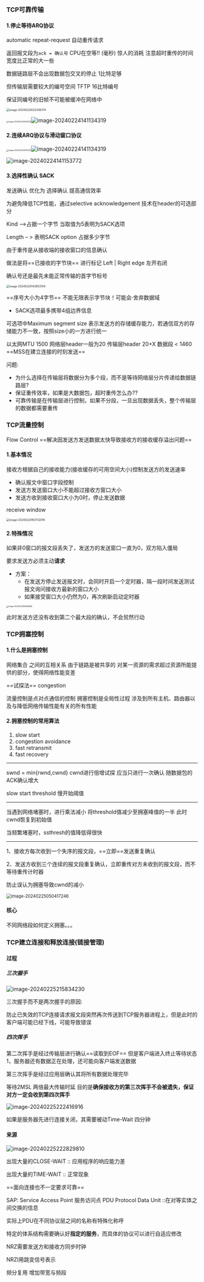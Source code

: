### TCP可靠传输

#### 1.停止等待ARQ协议

automatic repeat-request 自动重传请求	

返回报文段为`ack = 确认号` CPU在空等!! (毫秒) 惊人的消耗 注意超时重传的时间宽度比正常的大一些



数据链路层不会出现数据包交叉的停止 1比特足够

但传输层需要较大的编号空间 TFTP 16比特编号

保证同编号的旧帧不可能被缓冲在网络中





<img src="C:\Users\WESLEY\AppData\Roaming\Typora\typora-user-images\image-20240224022436374.png" alt="image-20240224022436374" style="zoom:50%;" />

<img src="C:\Users\WESLEY\AppData\Roaming\Typora\typora-user-images\image-20240224141015391.png" alt="image-20240224141015391" style="zoom: 33%;" />![image-20240224141134319](C:\Users\WESLEY\AppData\Roaming\Typora\typora-user-images\image-20240224141134319.png)

#### 2.连续ARQ协议与滑动窗口协议

<img src="C:\Users\WESLEY\AppData\Roaming\Typora\typora-user-images\image-20240224141015391.png" alt="image-20240224141015391" style="zoom: 33%;" />![image-20240224141134319](C:\Users\WESLEY\AppData\Roaming\Typora\typora-user-images\image-20240224141134319.png)

![image-20240224141153772](C:\Users\WESLEY\AppData\Roaming\Typora\typora-user-images\image-20240224141153772.png)



#### 3.选择性确认 SACK

发送确认 优化为 选择确认 提高通信效率 

为避免降低TCP性能，通过selective acknowledgement 技术在header的可选部分

Kind –>占据一个字节 当取值为5表明为SACK选项

Length – > 表明SACK option 占据多少字节

由于重传是从接收端的接收窗口的信息确认

做法是将==已接收的字节块== 进行标记 Left | Right edge 左开右闭

确认号还是最先未能正常传输的首字节标号

<img src="C:\Users\WESLEY\AppData\Roaming\Typora\typora-user-images\image-20240224143653744.png" alt="image-20240224143653744" style="zoom:50%;" />

==序号大小为4字节== 不能无限表示字节块！可能会·舍弃数据域  

* SACK选项最多携带4组边界信息

可选项中Maximum segment size 表示发送方的存储缓存能力，若通信双方的存储能力不一致，按照size小的一方进行统一

以太网MTU 1500 网络层header一般为20 传输层header 20+X 数据段 < 1460 ==MSS在建立连接的时刻发送==

问题:

*  为什么选择在传输层将数据分为多个段，而不是等待网络层分片传递给数据链路层?
  * 保证重传效率，如果是大数据包，超时重传怎么办??
  * 可靠传输是在传输层进行控制，如果不分段，一旦出现数据丢失，整个传输层的数据都需要重传





### TCP流量控制

Flow Control ==解决因发送方发送数据太快导致接收方的接收缓存溢出问题==

#### 1.基本情况

接收方根据自己的接收能力(接收缓存的可用空间大小)控制发送方的发送速率

* 确认报文中窗口字段控制
* 发送方发送窗口大小不能超过接收方窗口大小
* 发送方收到接收窗口大小为0时，停止发送数据

receive window

<img src="C:\Users\WESLEY\AppData\Roaming\Typora\typora-user-images\image-20240224163732016.png" alt="image-20240224163732016" style="zoom:50%;" />

#### 2.特殊情况

如果非0窗口的报文段丢失了，发送方的发送窗口一直为0，双方陷入僵局

要求发送方必须主动**请求**

* 方案：
  * 在发送方停止发送报文时，会同时开启一个定时器，隔一段时间发送测试报文询问接收方最新的窗口大小
  * 如果接受窗口大小仍然为0，再次刷新启动定时器

<img src="C:\Users\WESLEY\AppData\Roaming\Typora\typora-user-images\image-20240224164808986.png" alt="image-20240224164808986" style="zoom:33%;" />



此时发送方还没有收到第二个最大段的确认，不会贸然行动



### TCP拥塞控制

#### 1.什么是拥塞控制

网络集合 之间的互相关系 由于链路是被共享的 对某一资源的需求超过资源所能提供的部分，使得网络性能变差

==试探法== congestion

流量控制是点对点通信的控制 拥塞控制是全局性过程 涉及到所有主机、路由器以及与降低网络传输性能有关的所有性能

#### 2.拥塞控制的常用算法

1. slow start 
2. congestion avoidance
3. fast retransmit
4. fast recovery

---



swnd = min{rwnd,cwnd}  cwnd进行倍增试探 应当只进行一次确认 随数据包的ACK确认增大

slow start threshold 慢开始阈值

---



当遇到网络堵塞时，进行乘法减小 将threshold值减少至拥塞峰值的一半 此时cwnd恢复到初始值

当频繁堵塞时，ssthresh的值降低得很快

---

1、接收方每次收到一个失序的报文段，==立即==发送重复确认

2、发送方收到三个连续的报文段重复确认，立即重传对方未收到的报文段，而不等待重传计时器

防止误认为拥塞导致cwnd的减小

<img src="C:\Users\WESLEY\AppData\Roaming\Typora\typora-user-images\image-20240225050417246.png" alt="image-20240225050417246" style="zoom:80%;" />



#### 核心

不同网络段如何定义拥塞。。。

### TCP建立连接和释放连接(链接管理)

#### 过程

##### 三次握手

![image-20240225215834230](C:\Users\WESLEY\AppData\Roaming\Typora\typora-user-images\image-20240225215834230.png)

三次握手而不是两次握手的原因:

防止已失效的TCP连接请求报文段突然再次传送到TCP服务器进程上，但是此时的客户端可能已经下线，可能导致错误

##### 四次挥手

第二次挥手是经过传输层进行确认==读取到EOF== 但是客户端进入终止等待状态1，服务器还有数据正在处理，还可能向客户端发送数据

第三次挥手是经过应用层确认其将所有数据处理完毕

等待2MSL 两倍最大传输时延 目的是**确保接收方的第三次挥手不会被遗失，保证对方一定会收到第四次挥手**

![image-20240225222416916](C:\Users\WESLEY\AppData\Roaming\Typora\typora-user-images\image-20240225222416916.png)

如果是服务器先进行连接关闭，其需要被动Time-Wait 四分钟

#### 来源

![image-20240225222829810](C:\Users\WESLEY\AppData\Roaming\Typora\typora-user-images\image-20240225222829810.png)



出现大量的CLOSE-WAIT :: 应用程序的响应能力差

出现大量的TIME-WAIT :: 正常现象



==面向连接也不一定要求可靠==  

SAP: Service Access Point 服务访问点   PDU Protocol Data Unit ::在对等实体之间交换的信息

实际上PDU在不同协议层之间的名称有特殊化称呼

特定的体系结构需要确认好**指定的服务**，而具体的协议可以进行自适应修改



NRZ需要发送方和接收方同步时钟

NRZI用跳变信号表示

频分复用 增加带宽与频段